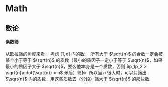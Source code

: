 # Math

## 数论

#### 素数筛
从欧拉筛的角度来看，
考虑 $[1,n]$ 内的数，
所有大于 $\sqrt{n}$ 的合数一定会被某个小于等于 $\sqrt{n}$ 的质数（最小的质因子一定小于等于 $\sqrt{n}$，如果最小的质因子大于 $\sqrt{n}$，要么他本身是一个质数，否则 $p_1p_2 > \sqrt{n}\cdot{\sqrt{n}} = n$ 矛盾）筛掉.
所以当 $n$ 很大时，可以只筛出 $\sqrt{n}$ 内的质数，用这些质数去（分段）筛大于 $\sqrt{n}$ 的那些数.
